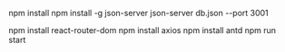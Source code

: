 npm install
npm install -g json-server
json-server db.json --port 3001

npm install react-router-dom
npm install axios
npm install antd
npm run start
